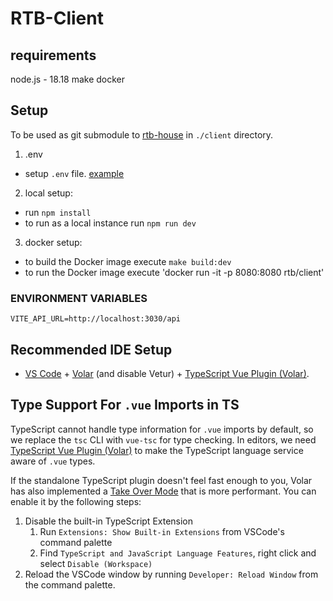 # RTB-Client

## requirements

node.js - 18.18
make
docker

## Setup

To be used as git submodule to [rtb-house](https://github.com/zakrzaq/rtb-house) in `./client` directory.

1. .env

- setup `.env` file. [example](#environment-variables)

2. local setup:

- run `npm install`
- to run as a local instance run `npm run dev`

3. docker setup:

- to build the Docker image execute `make build:dev`
- to run the Docker image execute 'docker run -it -p 8080:8080 rtb/client'

### ENVIRONMENT VARIABLES

```
VITE_API_URL=http://localhost:3030/api

```

## Recommended IDE Setup

- [VS Code](https://code.visualstudio.com/) + [Volar](https://marketplace.visualstudio.com/items?itemName=Vue.volar) (and disable Vetur) + [TypeScript Vue Plugin (Volar)](https://marketplace.visualstudio.com/items?itemName=Vue.vscode-typescript-vue-plugin).

## Type Support For `.vue` Imports in TS

TypeScript cannot handle type information for `.vue` imports by default, so we replace the `tsc` CLI with `vue-tsc` for type checking. In editors, we need [TypeScript Vue Plugin (Volar)](https://marketplace.visualstudio.com/items?itemName=Vue.vscode-typescript-vue-plugin) to make the TypeScript language service aware of `.vue` types.

If the standalone TypeScript plugin doesn't feel fast enough to you, Volar has also implemented a [Take Over Mode](https://github.com/johnsoncodehk/volar/discussions/471#discussioncomment-1361669) that is more performant. You can enable it by the following steps:

1. Disable the built-in TypeScript Extension
   1. Run `Extensions: Show Built-in Extensions` from VSCode's command palette
   2. Find `TypeScript and JavaScript Language Features`, right click and select `Disable (Workspace)`
2. Reload the VSCode window by running `Developer: Reload Window` from the command palette.
